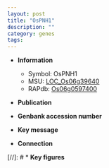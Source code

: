 ```yaml
---
layout: post
title: "OsPNH1"
description: ""
category: genes
tags: 
---
```


* **Information**  
    + Symbol: OsPNH1  
    + MSU: [LOC_Os06g39640](http://rice.uga.edu/cgi-bin/ORF_infopage.cgi?orf=LOC_Os06g39640)  
    + RAPdb: [Os06g0597400](http://rapdb.dna.affrc.go.jp/viewer/gbrowse_details/irgsp1?name=Os06g0597400)  

* **Publication**  

* **Genbank accession number**  

* **Key message**  

* **Connection**  

[//]: # * **Key figures**  


